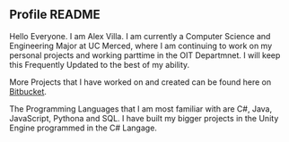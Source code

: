 ## Profile README
Hello Everyone. I am Alex Villa. I am currently a Computer Science and Engineering Major at UC Merced, where I am continuing to work on my personal projects and working parttime in the OIT Departmnet. 
I will keep this Frequently Updated to the best of my ability.


More Projects that I have worked on and created can be found here on [Bitbucket](https://bitbucket.org/dashboard/projects).

The Programming Languages that I am most familiar with are C#, Java, JavaScript, Pythona and SQL. 
I have built my bigger projects in the Unity Engine programmed in the C# Langage. 
